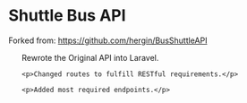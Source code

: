 # Shuttle Bus API 

Forked from: https://github.com/hergin/BusShuttleAPI

<ul>
    <p>Rewrote the Original API into Laravel.</p>

    <p>Changed routes to fulfill RESTful requirements.</p>

    <p>Added most required endpoints.</p>
</ul>

